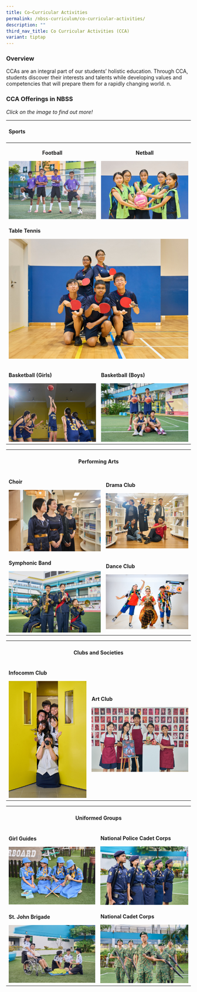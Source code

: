 ```yaml
---
title: Co–Curricular Activities
permalink: /nbss-curriculum/co-curricular-activities/
description: ""
third_nav_title: Co Curricular Activities (CCA)
variant: tiptap
---
```

<h3>Overview</h3>
<p>CCAs are an integral part of our students’ holistic education. Through
CCA, students discover their interests and talents while developing values
and competencies that will prepare them for a rapidly changing world. n.</p>
<h3>CCA Offerings in NBSS</h3>
<p><em>Click on the image to find out more!</em>
</p>
<table style="minWidth: 50px">
<colgroup>
<col>
<col>
</colgroup>
<tbody>
<tr>
<td rowspan="1" colspan="2">
<h4>Sports</h4>
</td>
</tr>
<tr>
<th rowspan="1" colspan="1">
<p>Football</p>
<p></p><a class="isomer-image-wrapper" href="/nbss-curriculum/co-curricular-activities/physical-sports/football-boys/"><img style="width: 100%" height="auto" width="100%" alt="" src="/images/DA104098__1_.jpg"></a>
</th>
<th rowspan="1" colspan="1">
<p>Netball</p>
<p></p><a class="isomer-image-wrapper" href="/nbss-curriculum/co-curricular-activities/physical-sports/netball-girls/"><img style="width: 100%" height="auto" width="100%" alt="" src="/images/DA104783__1_.jpg"></a>
</th>
</tr>
<tr>
<td rowspan="1" colspan="2">
<p><strong>Table Tennis</strong>
</p>
<p></p><a class="isomer-image-wrapper" href="/nbss-curriculum/co-curricular-activities/physical-sports/table-tennis/"><img style="width: 100%" height="auto" width="100%" alt="" src="/images/DA104815__1_.jpg"></a>
<p></p>
</td>
</tr>
<tr>
<td rowspan="1" colspan="1">
<p><strong>Basketball (Girls)</strong>
</p>
<p></p>
<div class="isomer-image-wrapper">
<img style="width: 100%" height="auto" width="100%" alt="" src="/images/DA104228__2_.jpg">
</div>
</td>
<td rowspan="1" colspan="1">
<p><strong>Basketball (Boys)</strong>
</p>
<p></p><a class="isomer-image-wrapper" href="/nbss-curriculum/co-curricular-activities/physical-sports/basketball/"><img style="width: 100%" height="auto" width="100%" alt="" src="/images/DA104644__2_.jpg"></a>
</td>
</tr>
</tbody>
</table>
<table style="minWidth: 50px">
<colgroup>
<col>
<col>
</colgroup>
<tbody>
<tr>
<th rowspan="1" colspan="2">
<h4>Performing Arts</h4>
</th>
</tr>
<tr>
<td rowspan="1" colspan="1">
<p><strong>Choir</strong>
</p><a class="isomer-image-wrapper" href="/nbss-curriculum/co-curricular-activities/performing-arts/choir/"><img style="width: 100%" height="auto" width="100%" alt="" src="/images/DA104193__1_.jpg"></a>
</td>
<td rowspan="1" colspan="1">
<p><strong>Drama Club</strong>
</p><a class="isomer-image-wrapper" href="/nbss-curriculum/co-curricular-activities/performing-arts/drama-club-english/"><img style="width: 100%" height="auto" width="100%" alt="" src="/images/DA104144__1_.jpg"></a>
</td>
</tr>
<tr>
<td rowspan="1" colspan="1">
<p><strong>Symphonic Band</strong>
</p><a class="isomer-image-wrapper" href="/nbss-curriculum/co-curricular-activities/performing-arts/symphonic-band/"><img style="width: 100%" height="auto" width="100%" alt="" src="/images/DA104123__2_.jpg"></a>
</td>
<td rowspan="1" colspan="1">
<p><strong>Dance Club</strong>
</p><a class="isomer-image-wrapper" href="/nbss-curriculum/co-curricular-activities/performing-arts/dance-club/"><img style="width: 100%" height="auto" width="100%" alt="" src="/images/138__1_.jpg"></a>
</td>
</tr>
</tbody>
</table>
<table style="minWidth: 50px">
<colgroup>
<col>
<col>
</colgroup>
<tbody>
<tr>
<th rowspan="1" colspan="2">
<h4>Clubs and Societies</h4>
</th>
</tr>
<tr>
<td rowspan="1" colspan="1">
<p><strong>Infocomm Club</strong>
</p><a class="isomer-image-wrapper" href="/nbss-curriculum/co-curricular-activities/clubs-and-societies/infocomm-club/"><img style="width: 100%" height="auto" width="100%" alt="" src="/images/DA104748__1_.jpg"></a>
</td>
<td rowspan="1" colspan="1">
<p><strong>Art Club</strong>
</p><a class="isomer-image-wrapper" href="/nbss-curriculum/co-curricular-activities/performing-arts/art-club/"><img style="width: 100%" height="auto" width="100%" alt="" src="/images/DA104857__1_.jpg"></a>
</td>
</tr>
</tbody>
</table>
<table style="minWidth: 50px">
<colgroup>
<col>
<col>
</colgroup>
<tbody>
<tr>
<th rowspan="1" colspan="2">
<h4>Uniformed Groups</h4>
</th>
</tr>
<tr>
<td rowspan="1" colspan="1">
<p><strong>Girl Guides</strong>
</p><a class="isomer-image-wrapper" href="/nbss-curriculum/co-curricular-activities/uniformed-groups/girl-guides/"><img style="width: 100%" height="auto" width="100%" alt="" src="/images/DA104715__1_.jpg"></a>
</td>
<td rowspan="1" colspan="1">
<p><strong>National Police Cadet Corps</strong>
</p><a class="isomer-image-wrapper" href="/nbss-curriculum/co-curricular-activities/uniformed-groups/national-police-cadet-corps-npcc/"><img style="width: 100%" height="auto" width="100%" alt="" src="/images/DA104466__1_.jpg"></a>
</td>
</tr>
<tr>
<td rowspan="1" colspan="1">
<p><strong>St. John Brigade</strong>
</p><a class="isomer-image-wrapper" href="/nbss-curriculum/co-curricular-activities/uniformed-groups/st-john-brigade-sjb/"><img style="width: 100%" height="auto" width="100%" alt="" src="/images/DA104560__1_.jpg"></a>
</td>
<td rowspan="1" colspan="1">
<p><strong>National Cadet Corps</strong>
</p><a class="isomer-image-wrapper" href="/nbss-curriculum/co-curricular-activities/uniformed-groups/national-cadet-corps-ncc/"><img style="width: 100%" height="auto" width="100%" alt="" src="/images/DA104639__1_.jpg"></a>
</td>
</tr>
</tbody>
</table>
<p></p>
<p></p>